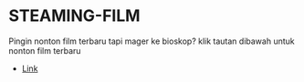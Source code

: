 # STEAMING-FILM
Pingin nonton film terbaru tapi mager ke bioskop? klik tautan dibawah untuk nonton film terbaru 
* <a href="http://bit.ly/gudangfilm">Link</a>
